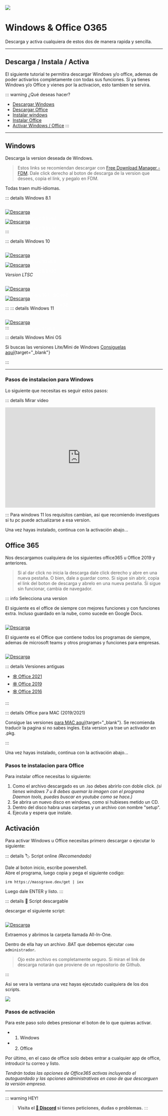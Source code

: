 ![](https://i.postimg.cc/Kv1DPvVg/Windows-Office.png)
# Windows & Office O365
Descarga y activa cualquiera de estos dos de manera rapida y sencilla.

---

## Descarga / Instala / Activa

El siguiente tutorial te permitira descargar Windows y/o office, ademas de poder activarlos completamente con todas sus funciones.
Si ya tienes Windows y/o Office y vienes por la activacion, esto tambien te servira.

::: warning ¿Qué deseas hacer?
- [Descargar Windows](/Tutoriales/Win-O365#windows)
- [Descargar Office](/Tutoriales/Win-O365#office-365)
- [Instalar windows](/Tutoriales/Win-O365#pasos-de-instalacion-para-windows)
- [Instalar Office](/Tutoriales/Win-O365#pasos-te-instalacion-para-office)
- [Activar Windows / Office](/Tutoriales/Win-O365#activacion)
:::

---

## Windows

Descarga la version deseada de Windows.

> Estos links se recomiendan descargar con [Free Download Manager - FDM](https://www.freedownloadmanager.org/es/). 
> Dale click derecho al boton de descarga de la version que desees, copia el link, y pegalo en FDM.    

Todas traen multi-idiomas.

::: details Windows 8.1     

<a href="https://drive.massgrave.dev/es_windows_8.1_with_update_x64_dvd_6051503.iso" target="_blank">
 <div style="position: relative; padding-top: 1em">
   <p style="position: absolute; top: 20px; left: 20px; font-size: 14px; color: white; text-indent: 20px">🤍 Windows 8.1 x64</p>
   <img src="https://i.postimg.cc/RZPvRHhg/Mini-Descarga.png" alt="Descarga" />
 </div>
</a>

    
<a href="https://drive.massgrave.dev/es_windows_8.1_with_update_x86_dvd_6051666.iso" target="_blank">
 <div style="position: relative; padding-top: 1em">
   <p style="position: absolute; top: 20px; left: 20px; font-size: 14px; color: white; text-indent: 20px">🤍 Windows 8.1 x32</p>
   <img src="https://i.postimg.cc/RZPvRHhg/Mini-Descarga.png" alt="Descarga" />
 </div>
</a>

:::

::: details Windows 10 

<a href="https://drive.massgrave.dev/es-es_windows_10_consumer_editions_version_22h2_updated_oct_2023_x64_dvd_eb811ccc.iso" target="_blank">
 <div style="position: relative; padding-top: 1em">
   <p style="position: absolute; top: 20px; left: 20px; font-size: 14px; color: white; text-indent: 20px">🤍 Windows 10 x64</p>
   <img src="https://i.postimg.cc/RZPvRHhg/Mini-Descarga.png" alt="Descarga" />
 </div>
</a>

<a href="https://drive.massgrave.dev/es-es_windows_10_consumer_editions_version_22h2_updated_oct_2023_x86_dvd_eb811ccc.iso" target="_blank">
 <div style="position: relative; padding-top: 1em">
   <p style="position: absolute; top: 20px; left: 20px; font-size: 14px; color: white; text-indent: 20px">🤍 Windows 8.1 x32</p>
   <img src="https://i.postimg.cc/RZPvRHhg/Mini-Descarga.png" alt="Descarga" />
 </div>
</a>

*Version LTSC*

<a href="https://drive.massgrave.dev/es-es_windows_10_enterprise_ltsc_2021_x64_dvd_51d721ea.iso" target="_blank">
 <div style="position: relative; padding-top: 1em">
   <p style="position: absolute; top: 20px; left: 20px; font-size: 14px; color: white; text-indent: 20px">🤍 Windows 10 LTSC x64</p>
   <img src="https://i.postimg.cc/RZPvRHhg/Mini-Descarga.png" alt="Descarga" />
 </div>
</a>

<a href="https://drive.massgrave.dev/es-es_windows_10_enterprise_ltsc_2021_x86_dvd_243c83eb.iso" target="_blank">
 <div style="position: relative; padding-top: 1em">
   <p style="position: absolute; top: 20px; left: 20px; font-size: 14px; color: white; text-indent: 20px">🤍 Windows 10 LTSC x32</p>
   <img src="https://i.postimg.cc/RZPvRHhg/Mini-Descarga.png" alt="Descarga" />
 </div>
</a>

:::
::: details Windows 11

<a href="https://drive.massgrave.dev/es-es_windows_11_consumer_editions_version_22h2_updated_oct_2023_x64_dvd_0f09f40a.iso" target="_blank">
 <div style="position: relative; padding-top: 1em">
   <p style="position: absolute; top: 20px; left: 20px; font-size: 14px; color: white; text-indent: 20px">🤍 Windows 11 x64</p>
   <img src="https://i.postimg.cc/RZPvRHhg/Mini-Descarga.png" alt="Descarga" />
 </div>
</a>
:::

::: details Windows Mini OS

Si buscas las versiones Lite/Mini de Windows [Consiguelas aquí](https://www.dprojects.org/minios){target="_blank"}

::: 

---

### Pasos de instalacion para Windows

Lo siguiente que necesitas es seguir estos pasos: 

::: details Mirar video

<iframe width="480" height="320" src="https://www.youtube.com/embed/qedjN2AA3gU" title="tutorial USB Booteable" frameborder="0" allow="accelerometer; autoplay; clipboard-write; encrypted-media; gyroscope; picture-in-picture; web-share" allowfullscreen></iframe>

:::
Para windows 11 los requisitos cambian, asi que recomiendo investigues si tu pc puede actualizarse a esa version.     

Una vez hayas instalado, continua con la activación abajo...

## Office 365 

Nos descargamos cualquiera de los siguientes office365 u Office 2019 y anteriores.

> Si al dar click no inicia la descarga dale click derecho y abre en una nueva pestaña. O bien, dale a guardar como. Si sigue sin abrir, copia el link del boton de descarga y abrelo en una nueva pestaña. Si sigue sin funcionar, cambia de navegador.

::: info Selecciona una version    

El siguiente es el office de siempre con mejores funciones y con funciones extra. Incluso guardado en la nube, como sucede en Google Docs.

<a href="https://officecdn.microsoft.com/db/492350f6-3a01-4f97-b9c0-c7c6ddf67d60/media/es-es/O365ProPlusRetail.img" target="_blank">
 <div style="position: relative; padding-top: 1em">
   <p style="position: absolute; top: 20px; left: 20px; font-size: 14px; color: white; text-indent: 20px">🤍 Office Personal</p>
   <img src="https://i.postimg.cc/RZPvRHhg/Mini-Descarga.png" alt="Descarga" />
 </div>
</a>


El siguiente es el Office que contiene todos los programas de siempre, ademas de microsoft teams y otros programas y funciones para empresas.

<a href="http://officecdn.microsoft.com/db/492350F6-3A01-4F97-B9C0-C7C6DDF67D60/media/es-es/O365BusinessRetail.img" target="_blank">
 <div style="position: relative; padding-top: 1em">
   <p style="position: absolute; top: 20px; left: 20px; font-size: 14px; color: white; text-indent: 20px">🤍 Office para Empresa</p>
   <img src="https://i.postimg.cc/RZPvRHhg/Mini-Descarga.png" alt="Descarga" />
 </div>
</a>

::: details Versiones antiguas


- [🕸 Office 2021](https://officecdn.microsoft.com/db/492350f6-3a01-4f97-b9c0-c7c6ddf67d60/media/es-es/ProPlus2021Retail.img)        
- [🕸 Office 2019](https://officecdn.microsoft.com/db/492350f6-3a01-4f97-b9c0-c7c6ddf67d60/media/es-es/ProPlus2019Retail.img)       
- [🕸 Office 2016](https://officecdn.microsoft.com/db/492350f6-3a01-4f97-b9c0-c7c6ddf67d60/media/es-es/ProPlusRetail.img)

:::

::: details Office para MAC (2019/2021)

Consigue las versiones [para MAC aquí](https://github.com/alsyundawy/Microsoft-Office-For-MacOS){target="_blank"}. Se recomienda traducir la pagina si no sabes ingles. Esta version ya trae un activador en .pkg.

:::

Una vez hayas instalado, continua con la activación abajo...

### Pasos te instalacion para Office

Para instalar office necesitas lo siguiente:

1. Como el archivo descargado es un .iso debes abrirlo con doble click. *(si tienes windows 7 u 8 debes quemar la imagen con el programa Daemon tools, puedes buscar en youtube como se hace.)*
2. Se abrira un nuevo disco en windows, como si hubieses metido un CD.
3. Dentro del disco habra unas carpetas y un archivo con nombre "setup".
4. Ejecuta y espera que instale.

## Activación

Para activar Windows u Office necesitas primero descargar o ejecutar lo siguiente:

::: details 🏷 Script online *(Recomendado)*

Dale al boton inicio, escribe powershell.      
Abre el programa, luego copia y pega el siguiente codigo:

```
irm https://massgrave.dev/get | iex
```

Luego dale ENTER y listo.
:::

::: details 📜 Script descargable

descargar el siguiente script:

<a href="https://github.com/massgravel/Microsoft-Activation-Scripts/archive/refs/heads/master.zip" target="_blank">
 <div style="position: relative; padding-top: 1em">
   <p style="position: absolute; top: 20px; left: 20px; font-size: 14px; color: white; text-indent: 20px">🤍 Script Activador</p>
   <img src="https://i.postimg.cc/RZPvRHhg/Mini-Descarga.png" alt="Descarga" />
 </div>
</a>


Extraemos y abrimos la carpeta llamada All-In-One. 

Dentro de ella hay un archivo .BAT que debemos ejecutar `como administrador`.

> Ojo este archivo es completamente seguro. Si miran el link de descarga notarán que proviene de un repositorio de Github.

:::

Asi se vera la ventana una vez hayas ejecutado cualquiera de los dos scripts. 

![](https://i.postimg.cc/G3TpBGx6/image-1.png)

### Pasos de activación

Para este paso solo debes presionar el boton de lo que quieras activar.

- 1. Windows
- 2. Office

Por último, en el caso de office solo debes entrar a cualquier app de office, introducir tu correo y listo.

*Tendrán todas las opciones de Office365 activas incluyendo el autoguardado y las opciones administrativas en caso de que descarguen la versión empresa.*


---

::: warning HEY!
> **Visita el [🚀 Discord](https://discord.gg/cua9Qvfvz5) si tienes peticiones, dudas o problemas.**
:::